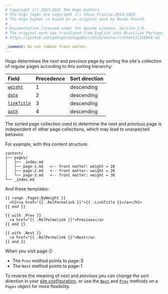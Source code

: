 ```yaml
---
# Copyright (c) 2013–2025 The Hugo Authors.
# The Hugo logos are copyright (c) Steve Francia 2013–2025.
# The Hugo Gopher is based on an original work by Renée French.
#
# Documentation licensed under the Apache License, Version 2.0.
# The original work was translated from English into Brazilian Portuguese.
# https://github.com/gohugoio/hugoDocs/blob/master/content/LICENSE.md

_comment: Do not remove front matter.
---
```


Hugo determines the _next_ and _previous_ page by sorting the site's collection of regular pages according to this sorting hierarchy:

Field|Precedence|Sort direction
:--|:--|:--
[`weight`]|1|descending
[`date`]|2|descending
[`linkTitle`]|3|descending
[`path`]|4|descending

[`date`]: /methods/page/date/
[`weight`]: /methods/page/weight/
[`linkTitle`]: /methods/page/linktitle/
[`path`]: /methods/page/path/

The sorted page collection used to determine the _next_ and _previous_ page is independent of other page collections, which may lead to unexpected behavior.

For example, with this content structure:

```text
content/
├── pages/
│   ├── _index.md
│   ├── page-1.md   <-- front matter: weight = 10
│   ├── page-2.md   <-- front matter: weight = 20
│   └── page-3.md   <-- front matter: weight = 30
└── _index.md
```

And these templates:

```go-html-template {file="layouts/_default/list.html"}
{{ range .Pages.ByWeight }}
  <h2><a href="{{ .RelPermalink }}">{{ .LinkTitle }}</a></h2>
{{ end }}
```

```go-html-template {file="layouts/_default/single.html"}
{{ with .Prev }}
  <a href="{{ .RelPermalink }}">Previous</a>
{{ end }}

{{ with .Next }}
  <a href="{{ .RelPermalink }}">Next</a>
{{ end }}
```

When you visit page-2:

- The `Prev` method points to page-3
- The `Next` method points to page-1

To reverse the meaning of _next_ and _previous_ you can change the sort direction in your [site configuration], or use the [`Next`] and [`Prev`] methods on a `Pages` object for more flexibility.

[site configuration]: /configuration/page/
[`Next`]: /methods/pages/prev
[`Prev`]: /methods/pages/prev
